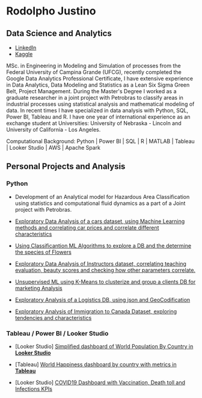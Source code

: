 # Rodolpho Justino
## Data Science and Analytics

* [LinkedIn](https://www.linkedin.com/in/rodolphojung/)
* [Kaggle](https://www.kaggle.com/rodolphojustino) 

MSc. in Engineering in Modeling and Simulation of processes from the Federal University of Campina Grande (UFCG), recently completed the Google Data Analytics Professional Certificate, I have extensive experience in Data Analytics, Data Modeling and Statistics as a Lean Six Sigma Green Belt, Project Management. During the Master's Degree I worked as a graduate researcher in a joint project with Petrobras to classify areas in industrial processes using statistical analysis and mathematical modeling of data. In recent times I have specialized in data analysis with Python, SQL, Power BI, Tableau and R. I have one year of international experience as an exchange student at Universities: University of Nebraska - Lincoln and University of California - Los Angeles.

Computational Background: Python | Power BI | SQL | R | MATLAB | Tableau | Looker Studio | AWS | Apache Spark

## Personal Projects and Analysis

### Python

* Development of an Analytical model for Hazardous Area Classification using statistics and computational fluid dynamics as a part of a Joint project with Petrobras.

* [Exploratory Data Analysis of a cars dataset, using Machine Learning methods and correlating car prices and correlate different characteristics](https://github.com/rodolphojung/Data-Science-and-Analytics/blob/main/exploratory-data-analysis-correlating-car-prices.ipynb)

* [Using Classificantion ML Algorithms to explore a DB and the determine the species of Flowers](https://github.com/rodolphojung/Data-Science-and-Analytics/blob/main/classification-ml-for-iris-db.ipynb)

* [Exploratory Data Analysis of Instructors dataset, correlating teaching evaluation, beauty scores and checking how other parameters correlate.](https://github.com/rodolphojung/Data-Science-and-Analytics/blob/main/descriptive-analysis-of-instructors-db.ipynb)

* [Unsupervised ML using K-Means to clusterize and group a clients DB for marketing Analysis](https://github.com/rodolphojung/Data-Science-and-Analytics/blob/main/k-means-mall-db.ipynb)

* [Exploratory Analysis of a Logistics DB, using json and GeoCodification](https://github.com/rodolphojung/Data-Science-and-Analytics/blob/main/eda-of-logistics-data.ipynb)

* [Exploratory Analysis of Immigration to Canada Dataset, exploring tendencies and characteristics](https://github.com/rodolphojung/Data-Science-and-Analytics/blob/main/analysis-of-immigration-to-canada-from-1980-to-2013.ipynb)

### Tableau / Power BI / Looker Studio

* [Looker Studio] [Simplified dashboard of World Population By Country in **Looker Studio**](https://lookerstudio.google.com/reporting/44a369a6-5a46-44a8-93b1-863e53afdf8e)

* [Tableau] [World Happiness dashboard by country with metrics in **Tableau**](https://public.tableau.com/views/MyWorldHappinessDemo_16729289348050/Dashboard1?:language=en-US&:display_count=n&:origin=viz_share_link)

* [Looker Studio] [COVID19 Dashboard with Vaccination, Death toll and Infections KPIs](https://lookerstudio.google.com/reporting/814d5ca8-7dd2-45b3-bff9-ba5e494d2470)
<!--
**rodolphojung/rodolphojung** is a ✨ _special_ ✨ repository because its `README.md` (this file) appears on your GitHub profile.

Here are some ideas to get you started:

- 🔭 I’m currently working on ...
- 🌱 I’m currently learning ...
- 👯 I’m looking to collaborate on ...
- 🤔 I’m looking for help with ...
- 💬 Ask me about ...
- 📫 How to reach me: ...
- 😄 Pronouns: ...
- ⚡ Fun fact: ...
-->
